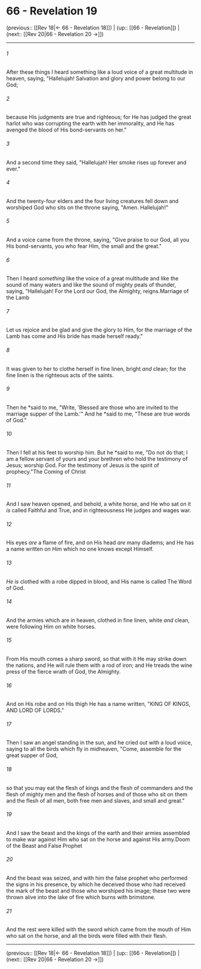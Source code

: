 # 66 - Revelation 19

(previous:: [[Rev 18|← 66 - Revelation 18]]) | (up:: [[66 - Revelation]]) | (next:: [[Rev 20|66 - Revelation 20 →]])

***


###### 1 
After these things I heard something like a loud voice of a great multitude in heaven, saying, "Hallelujah! Salvation and glory and power belong to our God; 

###### 2 
because His judgments are true and righteous; for He has judged the great harlot who was corrupting the earth with her immorality, and He has avenged the blood of His bond-servants on her." 

###### 3 
And a second time they said, "Hallelujah! Her smoke rises up forever and ever." 

###### 4 
And the twenty-four elders and the four living creatures fell down and worshiped God who sits on the throne saying, "Amen. Hallelujah!" 

###### 5 
And a voice came from the throne, saying, "Give praise to our God, all you His bond-servants, you who fear Him, the small and the great." 

###### 6 
Then I heard _something_ like the voice of a great multitude and like the sound of many waters and like the sound of mighty peals of thunder, saying, "Hallelujah! For the Lord our God, the Almighty, reigns.Marriage of the Lamb 

###### 7 
Let us rejoice and be glad and give the glory to Him, for the marriage of the Lamb has come and His bride has made herself ready." 

###### 8 
It was given to her to clothe herself in fine linen, bright _and_ clean; for the fine linen is the righteous acts of the saints. 

###### 9 
Then he *said to me, "Write, 'Blessed are those who are invited to the marriage supper of the Lamb.'" And he *said to me, "These are true words of God." 

###### 10 
Then I fell at his feet to worship him. But he *said to me, "Do not do that; I am a fellow servant of yours and your brethren who hold the testimony of Jesus; worship God. For the testimony of Jesus is the spirit of prophecy."The Coming of Christ 

###### 11 
And I saw heaven opened, and behold, a white horse, and He who sat on it _is_ called Faithful and True, and in righteousness He judges and wages war. 

###### 12 
His eyes _are_ a flame of fire, and on His head _are_ many diadems; and He has a name written _on Him_ which no one knows except Himself. 

###### 13 
_He is_ clothed with a robe dipped in blood, and His name is called The Word of God. 

###### 14 
And the armies which are in heaven, clothed in fine linen, white _and_ clean, were following Him on white horses. 

###### 15 
From His mouth comes a sharp sword, so that with it He may strike down the nations, and He will rule them with a rod of iron; and He treads the wine press of the fierce wrath of God, the Almighty. 

###### 16 
And on His robe and on His thigh He has a name written, "KING OF KINGS, AND LORD OF LORDS." 

###### 17 
Then I saw an angel standing in the sun, and he cried out with a loud voice, saying to all the birds which fly in midheaven, "Come, assemble for the great supper of God, 

###### 18 
so that you may eat the flesh of kings and the flesh of commanders and the flesh of mighty men and the flesh of horses and of those who sit on them and the flesh of all men, both free men and slaves, and small and great." 

###### 19 
And I saw the beast and the kings of the earth and their armies assembled to make war against Him who sat on the horse and against His army.Doom of the Beast and False Prophet 

###### 20 
And the beast was seized, and with him the false prophet who performed the signs in his presence, by which he deceived those who had received the mark of the beast and those who worshiped his image; these two were thrown alive into the lake of fire which burns with brimstone. 

###### 21 
And the rest were killed with the sword which came from the mouth of Him who sat on the horse, and all the birds were filled with their flesh.

***

(previous:: [[Rev 18|← 66 - Revelation 18]]) | (up:: [[66 - Revelation]]) | (next:: [[Rev 20|66 - Revelation 20 →]])
